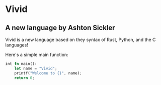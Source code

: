 # Vivid

## A new language by Ashton Sickler

Vivid is a new language based on they syntax of Rust, Python, and the C languages!

Here's a simple main function:

```rust
int fn main():
    let name = "Vivid";
    printf("Welcome to {}", name);
    return 0;
```
